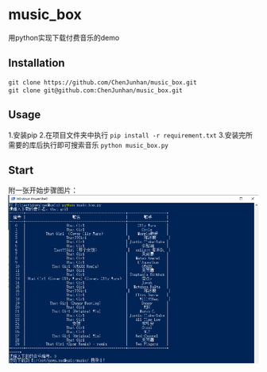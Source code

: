 # music_box
用python实现下载付费音乐的demo

## Installation
```
git clone https://github.com/ChenJunhan/music_box.git 
git clone git@github.com:ChenJunhan/music_box.git
```

## Usage
1.安装pip
2.在项目文件夹中执行
`pip install -r requirement.txt`
3.安装完所需要的库后执行即可搜索音乐
`python music_box.py`

## Start
附一张开始步骤图片：
![](/start.png)